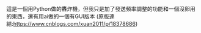 這是一個用Python做的轟炸機，但我只是加了發送頻率調整的功能和一個沒卵用的東西，還有用ai做的一個有GUI版本
(原版連結:https://www.cnblogs.com/xuan2011/p/18378686)
